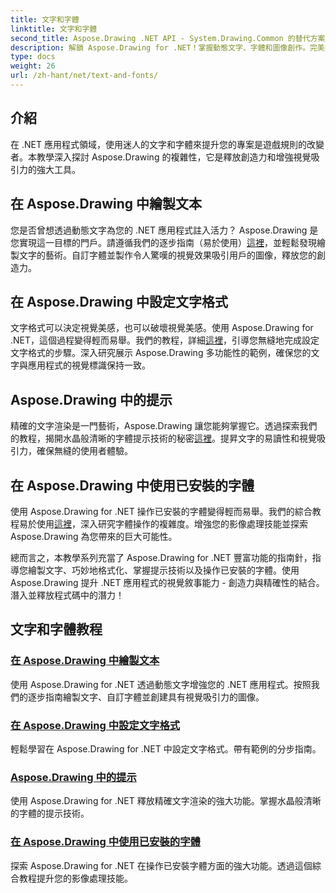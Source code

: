 ```yaml
---
title: 文字和字體
linktitle: 文字和字體
second_title: Aspose.Drawing .NET API - System.Drawing.Common 的替代方案
description: 解鎖 Aspose.Drawing for .NET！掌握動態文字、字體和圖像創作。完美的文字格式、提示和字體操作，帶來水晶般清晰的視覺效果。
type: docs
weight: 26
url: /zh-hant/net/text-and-fonts/
---
```


## 介紹
在 .NET 應用程式領域，使用迷人的文字和字體來提升您的專案是遊戲規則的改變者。本教學深入探討 Aspose.Drawing 的複雜性，它是釋放創造力和增強視覺吸引力的強大工具。

## 在 Aspose.Drawing 中繪製文本
您是否曾想透過動態文字為您的 .NET 應用程式註入活力？ Aspose.Drawing 是您實現這一目標的門戶。請遵循我們的逐步指南（易於使用）[這裡](./draw-text/)，並輕鬆發現繪製文字的藝術。自訂字體並製作令人驚嘆的視覺效果吸引用戶的圖像，釋放您的創造力。

## 在 Aspose.Drawing 中設定文字格式
文字格式可以決定視覺美感，也可以破壞視覺美感。使用 Aspose.Drawing for .NET，這個過程變得輕而易舉。我們的教程，詳細[這裡](./format-text/)，引導您無縫地完成設定文字格式的步驟。深入研究展示 Aspose.Drawing 多功能性的範例，確保您的文字與應用程式的視覺標識保持一致。

## Aspose.Drawing 中的提示
精確的文字渲染是一門藝術，Aspose.Drawing 讓您能夠掌握它。透過探索我們的教程，揭開水晶般清晰的字體提示技術的秘密[這裡](./hinting/)。提昇文字的易讀性和視覺吸引力，確保無縫的使用者體驗。

## 在 Aspose.Drawing 中使用已安裝的字體
使用 Aspose.Drawing for .NET 操作已安裝的字體變得輕而易舉。我們的綜合教程易於使用[這裡](./installed-fonts/)，深入研究字體操作的複雜度。增強您的影像處理技能並探索 Aspose.Drawing 為您帶來的巨大可能性。

總而言之，本教學系列充當了 Aspose.Drawing for .NET 豐富功能的指南針，指導您繪製文字、巧妙地格式化、掌握提示技術以及操作已安裝的字體。使用 Aspose.Drawing 提升 .NET 應用程式的視覺敘事能力 - 創造力與精確性的結合。潛入並釋放程式碼中的潛力！
## 文字和字體教程
### [在 Aspose.Drawing 中繪製文本](./draw-text/)
使用 Aspose.Drawing for .NET 透過動態文字增強您的 .NET 應用程式。按照我們的逐步指南繪製文字、自訂字體並創建具有視覺吸引力的圖像。
### [在 Aspose.Drawing 中設定文字格式](./format-text/)
輕鬆學習在 Aspose.Drawing for .NET 中設定文字格式。帶有範例的分步指南。
### [Aspose.Drawing 中的提示](./hinting/)
使用 Aspose.Drawing for .NET 釋放精確文字渲染的強大功能。掌握水晶般清晰的字體的提示技術。
### [在 Aspose.Drawing 中使用已安裝的字體](./installed-fonts/)
探索 Aspose.Drawing for .NET 在操作已安裝字體方面的強大功能。透過這個綜合教程提升您的影像處理技能。